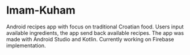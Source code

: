 # Imam-Kuham
Android recipes app with focus on traditional Croatian food. Users input available ingredients, the app send back available recipes. 
The app was made with Android Studio and Kotlin.
Currently working on Firebase implementation.
